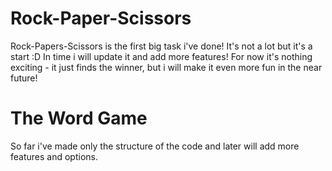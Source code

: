 # Rock-Paper-Scissors
Rock-Papers-Scissors is the first big task i've done! It's not a lot but it's a start :D
In time i will update it and add more features! For now it's nothing exciting - it just finds the winner, but i will make it even more fun in the near future!


# The Word Game
So far i've made only the structure of the code and later will add more features and options.

